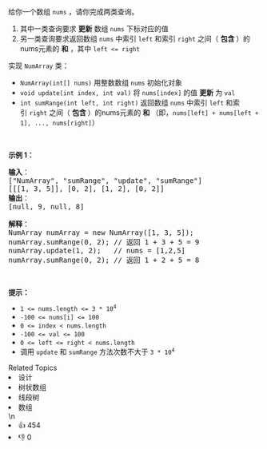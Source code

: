 <p>给你一个数组 <code>nums</code> ，请你完成两类查询。</p>

<ol>
	<li>其中一类查询要求 <strong>更新</strong> 数组&nbsp;<code>nums</code>&nbsp;下标对应的值</li>
	<li>另一类查询要求返回数组&nbsp;<code>nums</code>&nbsp;中索引&nbsp;<code>left</code>&nbsp;和索引&nbsp;<code>right</code>&nbsp;之间（&nbsp;<strong>包含&nbsp;</strong>）的nums元素的 <strong>和</strong>&nbsp;，其中&nbsp;<code>left &lt;= right</code></li>
</ol>

<p>实现 <code>NumArray</code> 类：</p>

<ul>
	<li><code>NumArray(int[] nums)</code> 用整数数组 <code>nums</code> 初始化对象</li>
	<li><code>void update(int index, int val)</code> 将 <code>nums[index]</code> 的值 <strong>更新</strong> 为 <code>val</code></li>
	<li><code>int sumRange(int left, int right)</code> 返回数组&nbsp;<code>nums</code>&nbsp;中索引&nbsp;<code>left</code>&nbsp;和索引&nbsp;<code>right</code>&nbsp;之间（&nbsp;<strong>包含&nbsp;</strong>）的nums元素的 <strong>和</strong>&nbsp;（即，<code>nums[left] + nums[left + 1], ..., nums[right]</code>）</li>
</ul>

<p>&nbsp;</p>

<p><strong>示例 1：</strong></p>

<pre>
<strong>输入</strong>：
["NumArray", "sumRange", "update", "sumRange"]
[[[1, 3, 5]], [0, 2], [1, 2], [0, 2]]
<strong>输出</strong>：
[null, 9, null, 8]

<strong>解释</strong>：
NumArray numArray = new NumArray([1, 3, 5]);
numArray.sumRange(0, 2); // 返回 1 + 3 + 5 = 9
numArray.update(1, 2);   // nums = [1,2,5]
numArray.sumRange(0, 2); // 返回 1 + 2 + 5 = 8
</pre>

<p>&nbsp;</p>

<p><strong>提示：</strong></p>

<ul>
	<li><code>1 &lt;= nums.length &lt;= 3 *&nbsp;10<sup>4</sup></code></li>
	<li><code>-100 &lt;= nums[i] &lt;= 100</code></li>
	<li><code>0 &lt;= index &lt; nums.length</code></li>
	<li><code>-100 &lt;= val &lt;= 100</code></li>
	<li><code>0 &lt;= left &lt;= right &lt; nums.length</code></li>
	<li>调用 <code>update</code> 和 <code>sumRange</code> 方法次数不大于&nbsp;<code>3 * 10<sup>4</sup></code>&nbsp;</li>
</ul>
<div><div>Related Topics</div><div><li>设计</li><li>树状数组</li><li>线段树</li><li>数组</li></div></div>\n<div><li>👍 454</li><li>👎 0</li></div>